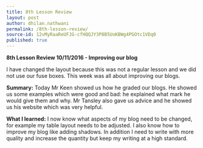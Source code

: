 ```yaml
---
title: 8th Lesson Review
layout: post
author: dhilan.nathwani
permalink: /8th-lesson-review/
source-id: 12vMyRaaReUFJG-cfHQQJY3P8B5UoKBWg4PGOtc1VDq0
published: true
---
```

**8th Lesson Review 10/11/2016 - Improving our blog**

I have changed the layout because this was not a regular lesson and we did not use our fuse boxes. This week was all about improving our blogs.

**Summary:** Today Mr Keen showed us how he graded our blogs. He showed us some examples which were good and bad: he explained what mark he would give them and why. Mr Tansley also gave us advice and he showed us his website which was very helpful. 

**What I learned:** I now know what aspects of my blog need to be changed, for example my table layout needs to be adjusted. I also know how to improve my blog like adding shadows. In addition I need to write with more quality and increase the quantity but keep my writing at a high standard. 

